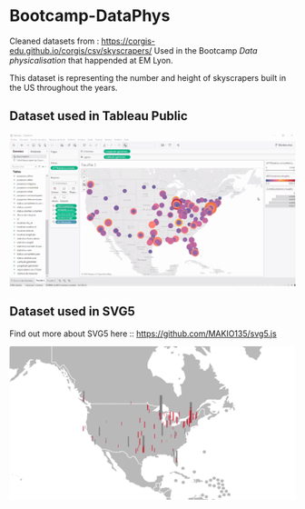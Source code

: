 # Bootcamp-DataPhys

Cleaned datasets from : https://corgis-edu.github.io/corgis/csv/skyscrapers/
Used in the Bootcamp *Data physicalisation* that happended at EM Lyon.

This dataset is representing the number and height of skyscrapers built in the US throughout the years.

## Dataset used in Tableau Public
![data set in tableau](./Capture_dcran_2020-10-31__10.41.05.png)

## Dataset used in SVG5 
Find out more about SVG5 here :: https://github.com/MAKIO135/svg5.js 

![data set in SVG5](./Capture_dcran_2020-10-31__15.17.11.png)


